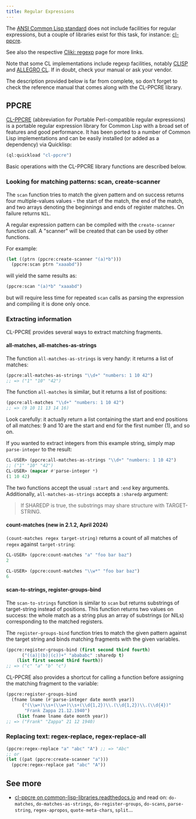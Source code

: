 ```yaml
---
title: Regular Expressions
---
```


The [ANSI Common Lisp
standard](http://www.lispworks.com/documentation/HyperSpec/index.html)
does not include facilities for regular expressions, but a couple of
libraries exist for this task, for instance:
[cl-ppcre](https://github.com/edicl/cl-ppcre).

See also the respective [Cliki:
regexp](http://www.cliki.net/Regular%20Expression) page for more
links.

Note that some CL implementations include regexp facilities, notably
[CLISP](http://clisp.sourceforge.net/impnotes.html#regexp) and
[ALLEGRO
CL](https://franz.com/support/documentation/current/doc/regexp.htm). If
in doubt, check your manual or ask your vendor.

The description provided below is far from complete, so don't forget
to check the reference manual that comes along with the CL-PPCRE
library.

## PPCRE

[CL-PPCRE](https://github.com/edicl/cl-ppcre) (abbreviation for
Portable Perl-compatible regular expressions) is a portable regular
expression library for Common Lisp with a broad set of features and
good performance. It has been ported to a number of Common Lisp
implementations and can be easily installed (or added as a dependency)
via Quicklisp:

~~~lisp
(ql:quickload "cl-ppcre")
~~~

Basic operations with the CL-PPCRE library functions are described
below.


### Looking for matching patterns: scan, create-scanner

The `scan` function tries to match the given pattern and on success
returns four multiple-values values - the start of the match, the end
of the match, and two arrays denoting the beginnings and ends of
register matches. On failure returns `NIL`.

A regular expression pattern can be compiled with the `create-scanner`
function call. A "scanner" will be created that can be used by other
functions.

For example:

~~~lisp
(let ((ptrn (ppcre:create-scanner "(a)*b")))
  (ppcre:scan ptrn "xaaabd"))
~~~

will yield the same results as:

~~~lisp
(ppcre:scan "(a)*b" "xaaabd")
~~~

but will require less time for repeated `scan` calls as parsing the
expression and compiling it is done only once.


### Extracting information

CL-PPCRE provides several ways to extract matching fragments.

#### all-matches, all-matches-as-strings

The function `all-matches-as-strings` is very handy: it returns a list of matches:

~~~lisp
(ppcre:all-matches-as-strings "\\d+" "numbers: 1 10 42")
;; => ("1" "10" "42")
~~~

The function `all-matches` is similar, but it returns a list of positions:

~~~lisp
(ppcre:all-matches "\\d+" "numbers: 1 10 42")
;; => (9 10 11 13 14 16)
~~~

Look carefully: it actually return a list containing the start and end
positions of all matches: 9 and 10 are the start and end for the first
number (1), and so on.

If you wanted to extract integers from this example string, simply map
`parse-integer` to the result:

~~~lisp
CL-USER> (ppcre:all-matches-as-strings "\\d+" "numbers: 1 10 42")
;; ("1" "10" "42")
CL-USER> (mapcar #'parse-integer *)
(1 10 42)
~~~

The two functions accept the usual `:start` and `:end` key arguments. Additionally, `all-matches-as-strings` accepts a `:sharedp` argument:

> If SHAREDP is true, the substrings may share structure with TARGET-STRING.

#### count-matches (new in 2.1.2, April 2024)

`(count-matches regex target-string)` returns a count of all matches of `regex` against `target-string`:


~~~lisp
CL-USER> (ppcre:count-matches "a" "foo bar baz")
2

CL-USER> (ppcre:count-matches "\\w*" "foo bar baz")
6
~~~



#### scan-to-strings, register-groups-bind

The `scan-to-strings` function is similar to `scan` but returns
substrings of target-string instead of positions. This function
returns two values on success: the whole match as a string plus an
array of substrings (or NILs) corresponding to the matched registers.

The `register-groups-bind` function tries to match the given pattern
against the target string and binds matching fragments with the given
variables.

~~~lisp
(ppcre:register-groups-bind (first second third fourth)
      ("((a)|(b)|(c))+" "abababc" :sharedp t)
    (list first second third fourth))
;; => ("c" "a" "b" "c")
~~~

CL-PPCRE also provides a shortcut for calling a function before
assigning the matching fragment to the variable:

~~~lisp
(ppcre:register-groups-bind
  (fname lname (#'parse-integer date month year))
      ("(\\w+)\\s+(\\w+)\\s+(\\d{1,2})\\.(\\d{1,2})\\.(\\d{4})"
       "Frank Zappa 21.12.1940")
    (list fname lname date month year))
;; => ("Frank" "Zappa" 21 12 1940)
~~~

### Replacing text: regex-replace, regex-replace-all

~~~lisp
(ppcre:regex-replace "a" "abc" "A") ;; => "Abc"
;; or
(let ((pat (ppcre:create-scanner "a")))
  (ppcre:regex-replace pat "abc" "A"))
~~~

## See more

- [cl-ppcre on common-lisp-libraries.readthedocs.io](https://common-lisp-libraries.readthedocs.io/cl-ppcre/) and read on: `do-matches`, `do-matches-as-strings`,
  `do-register-groups`, `do-scans`, `parse-string`, `regex-apropos`,
  `quote-meta-chars`, `split`…
